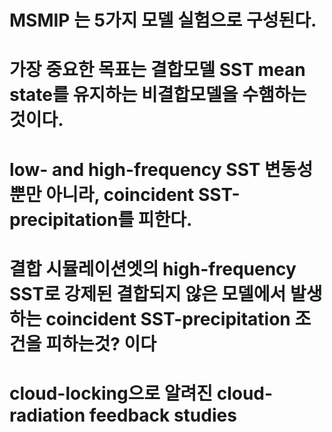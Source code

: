 # MSMIP 는 5가지 모델 실험으로 구성된다.

# 가장 중요한 목표는 결합모델 SST mean state를 유지하는 비결합모델을 수햄하는 것이다.

# low- and high-frequency SST 변동성 뿐만 아니라, coincident SST-precipitation를  피한다.

#  결합 시뮬레이션엣의 high-frequency SST로 강제된 결합되지 않은 모델에서 발생하는 coincident SST-precipitation 조건을 피하는것? 이다

# cloud-locking으로 알려진 cloud-radiation feedback studies 
